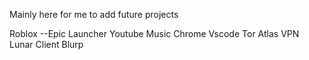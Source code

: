 Mainly here for me to add future projects

Roblox
--Epic Launcher
Youtube Music
Chrome
Vscode
Tor
Atlas VPN
Lunar Client
Blurp
